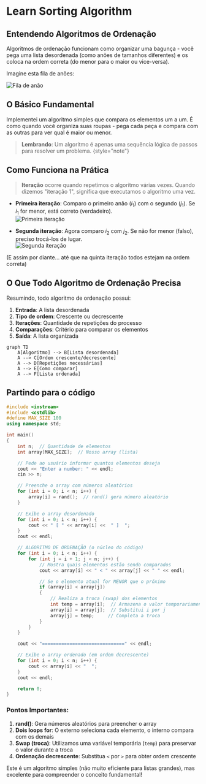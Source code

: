 # Learn Sorting Algorithm

## Entendendo Algoritmos de Ordenação

Algoritmos de ordenação funcionam como organizar uma bagunça - você pega uma lista desordenada (como anões de tamanhos diferentes) e os coloca na ordem correta (do menor para o maior ou vice-versa).

Imagine esta fila de anões:

![Fila de anão](Fila%20de%20anão)

## O Básico Fundamental

Implementei um algoritmo simples que compara os elementos um a um. É como quando você organiza suas roupas - pega cada peça e compara com as outras para ver qual é maior ou menor.

> **Lembrando**: Um algoritmo é apenas uma sequência lógica de passos para resolver um problema.
> {style="note"}

## Como Funciona na Prática

> **Iteração** ocorre quando repetimos o algoritmo várias vezes. Quando dizemos "iteração 1", significa que executamos o algoritmo uma vez.

- **Primeira iteração**: Comparo o primeiro anão ($i_1$) com o segundo ($j_1$). Se $i_1$ for menor, está correto (verdadeiro).  
![Primeira iteração](Primeira%20iteração)

- **Segunda iteração**: Agora comparo $i_2$ com $j_2$. Se não for menor (falso), preciso trocá-los de lugar.  
![Segunda iteração](Segunda%20iteração)

(E assim por diante... até que na quinta iteração todos estejam na ordem correta)

## O Que Todo Algoritmo de Ordenação Precisa

Resumindo, todo algoritmo de ordenação possui:

1. **Entrada**: A lista desordenada
2. **Tipo de ordem**: Crescente ou decrescente
3. **Iterações**: Quantidade de repetições do processo
4. **Comparações**: Critério para comparar os elementos
5. **Saída**: A lista organizada

```mermaid
graph TD
    A[Algoritmo] --> B[Lista desordenada]
    A --> C[Ordem crescente/decrescente]
    A --> D[Repetições necessárias]
    A --> E[Como comparar]
    A --> F[Lista ordenada]
```

## Partindo para o código

```c++
#include <iostream>
#include <cstdlib>
#define MAX_SIZE 100
using namespace std;

int main()
{
    int n;  // Quantidade de elementos
    int array[MAX_SIZE];  // Nosso array (lista)

    // Pede ao usuário informar quantos elementos deseja
    cout << "Enter a number: " << endl;
    cin >> n;

    // Preenche o array com números aleatórios
    for (int i = 0; i < n; i++) {
        array[i] = rand();  // rand() gera número aleatório
    }

    // Exibe o array desordenado
    for (int i = 0; i < n; i++) {
        cout << " [ " << array[i] <<  " ]  ";
    }
    cout << endl;

    // ALGORITMO DE ORDENAÇÃO (o núcleo do código)
    for (int i = 0; i < n; i++) {
        for (int j = i + 1; j < n; j++) {
            // Mostra quais elementos estão sendo comparados
            cout << array[i] << " < " << array[j] << " " << endl;

            // Se o elemento atual for MENOR que o próximo
            if (array[i] < array[j])
            {
                // Realiza a troca (swap) dos elementos
                int temp = array[i];  // Armazena o valor temporariamente
                array[i] = array[j];  // Substitui i por j
                array[j] = temp;     // Completa a troca
            }
        }
    }

    cout << "==============================" << endl;

    // Exibe o array ordenado (em ordem decrescente)
    for (int i = 0; i < n; i++) {
        cout << array[i] << "  ";
    }
    cout << endl;

    return 0;
}
```

### Pontos Importantes:

1. **rand()**: Gera números aleatórios para preencher o array
2. **Dois loops for**: O externo seleciona cada elemento, o interno compara com os demais
3. **Swap (troca)**: Utilizamos uma variável temporária (`temp`) para preservar o valor durante a troca
4. **Ordenação decrescente**: Substitua `<` por `>` para obter ordem crescente

Este é um algoritmo simples (não muito eficiente para listas grandes), mas excelente para compreender o conceito fundamental!
